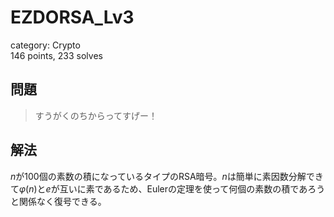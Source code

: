# EZDORSA\_Lv3
category: Crypto  
146 points, 233 solves

## 問題
> すうがくのちからってすげー！

## 解法
$n$が$100$個の素数の積になっているタイプのRSA暗号。$n$は簡単に素因数分解できて$\varphi(n)$と$e$が互いに素であるため、Eulerの定理を使って何個の素数の積であろうと関係なく復号できる。
